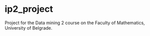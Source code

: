 # ip2_project

Project for the Data mining 2 course on the Faculty of Mathematics, University of Belgrade.